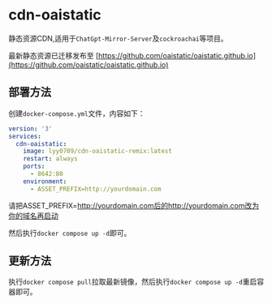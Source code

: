 # cdn-oaistatic
静态资源CDN,适用于`ChatGpt-Mirror-Server`及`cockroachai`等项目。

最新静态资源已迁移发布至 [https://github.com/oaistatic/oaistatic.github.io](https://github.com/oaistatic/oaistatic.github.io)

## 部署方法

创建`docker-compose.yml`文件，内容如下：

```yaml
version: '3'
services:
  cdn-oaistatic:
    image: lyy0709/cdn-oaistatic-remix:latest
    restart: always
    ports:
      - 8642:80
    environment:
      - ASSET_PREFIX=http://yourdomain.com
```
请把ASSET_PREFIX=http://yourdomain.com后的http://yourdomain.com改为你的域名再启动

然后执行`docker compose up -d`即可。

## 更新方法

执行`docker compose pull`拉取最新镜像，然后执行`docker compose up -d`重启容器即可。
